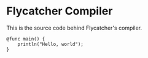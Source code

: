 # Flycatcher Compiler
This is the source code behind Flycatcher's compiler.

```flycatcher
@func main() {
    println("Hello, world");
}
```
